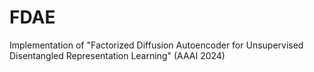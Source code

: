 # FDAE
Implementation of "Factorized Diffusion Autoencoder for Unsupervised Disentangled Representation Learning" (AAAI 2024)
